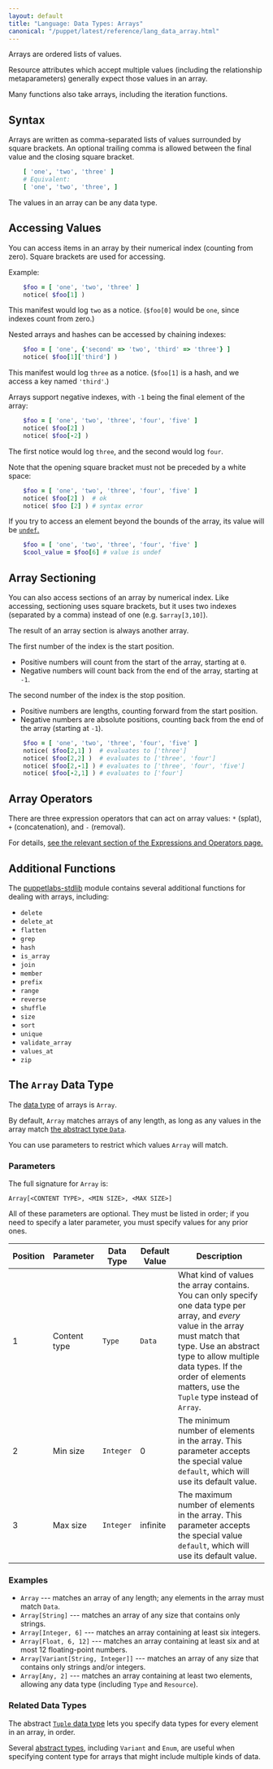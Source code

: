 ```yaml
---
layout: default
title: "Language: Data Types: Arrays"
canonical: "/puppet/latest/reference/lang_data_array.html"
---
```


[undef]: ./lang_data_undef.html
[stdlib]: http://forge.puppetlabs.com/puppetlabs/stdlib
[data type]: ./lang_data_type.html
[tuple]: ./lang_data_abstract.html#tuple
[data]: ./lang_data_abstract.html#data
[abstract types]: ./lang_data_abstract.html

Arrays are ordered lists of values.

Resource attributes which accept multiple values (including the relationship metaparameters) generally expect those values in an array.

Many functions also take arrays, including the iteration functions.

## Syntax

Arrays are written as comma-separated lists of values surrounded by square brackets. An optional trailing comma is allowed between the final value and the closing square bracket.

~~~ ruby
    [ 'one', 'two', 'three' ]
    # Equivalent:
    [ 'one', 'two', 'three', ]
~~~

The values in an array can be any data type.


## Accessing Values

You can access items in an array by their numerical index (counting from zero). Square brackets are used for accessing.

Example:

~~~ ruby
    $foo = [ 'one', 'two', 'three' ]
    notice( $foo[1] )
~~~

This manifest would log `two` as a notice. (`$foo[0]` would be `one`, since indexes count from zero.)

Nested arrays and hashes can be accessed by chaining indexes:

~~~ ruby
    $foo = [ 'one', {'second' => 'two', 'third' => 'three'} ]
    notice( $foo[1]['third'] )
~~~

This manifest would log `three` as a notice. (`$foo[1]` is a hash, and we access a key named `'third'`.)

Arrays support negative indexes, with `-1` being the final element of the array:

~~~ ruby
    $foo = [ 'one', 'two', 'three', 'four', 'five' ]
    notice( $foo[2] )
    notice( $foo[-2] )
~~~

The first notice would log `three`, and the second would log `four`.

Note that the opening square bracket must not be preceded by a white space:

~~~ ruby
    $foo = [ 'one', 'two', 'three', 'four', 'five' ]
    notice( $foo[2] )  # ok
    notice( $foo [2] ) # syntax error
~~~

If you try to access an element beyond the bounds of the array, its value will be [`undef`.][undef]

~~~ ruby
    $foo = [ 'one', 'two', 'three', 'four', 'five' ]
    $cool_value = $foo[6] # value is undef
~~~


## Array Sectioning

You can also access sections of an array by numerical index. Like accessing, sectioning uses square brackets, but it uses two indexes (separated by a comma) instead of one (e.g. `$array[3,10]`).

The result of an array section is always another array.

The first number of the index is the start position.

* Positive numbers will count from the start of the array, starting at `0`.
* Negative numbers will count back from the end of the array, starting at `-1`.

The second number of the index is the stop position.

* Positive numbers are lengths, counting forward from the start position.
* Negative numbers are absolute positions, counting back from the end of the array (starting at `-1`).

~~~ ruby
    $foo = [ 'one', 'two', 'three', 'four', 'five' ]
    notice( $foo[2,1] )  # evaluates to ['three']
    notice( $foo[2,2] )  # evaluates to ['three', 'four']
    notice( $foo[2,-1] ) # evaluates to ['three', 'four', 'five']
    notice( $foo[-2,1] ) # evaluates to ['four']
~~~

## Array Operators

There are three expression operators that can act on array values: `*` (splat), `+` (concatenation), and `-` (removal).

For details, [see the relevant section of the Expressions and Operators page.](./lang_expressions.html#array-operators)


## Additional Functions

The [puppetlabs-stdlib][stdlib] module contains several additional functions for dealing with arrays, including:

* `delete`
* `delete_at`
* `flatten`
* `grep`
* `hash`
* `is_array`
* `join`
* `member`
* `prefix`
* `range`
* `reverse`
* `shuffle`
* `size`
* `sort`
* `unique`
* `validate_array`
* `values_at`
* `zip`

## The `Array` Data Type

The [data type][] of arrays is `Array`.

By default, `Array` matches arrays of any length, as long as any values in the array match [the abstract type `Data`][data].

You can use parameters to restrict which values `Array` will match.

### Parameters

The full signature for `Array` is:

    Array[<CONTENT TYPE>, <MIN SIZE>, <MAX SIZE>]

All of these parameters are optional. They must be listed in order; if you need to specify a later parameter, you must specify values for any prior ones.

Position | Parameter        | Data Type | Default Value | Description
---------| -----------------|-----------|---------------|------------
1 | Content type | `Type`    | `Data`   | What kind of values the array contains. You can only specify one data type per array, and _every_ value in the array must match that type. Use an abstract type to allow multiple data types. If the order of elements matters, use the `Tuple` type instead of `Array`.
2 | Min size     | `Integer` | 0        | The minimum number of elements in the array. This parameter accepts the special value `default`, which will use its default value.
3 | Max size     | `Integer` | infinite | The maximum number of elements in the array. This parameter accepts the special value `default`, which will use its default value.


### Examples

* `Array` --- matches an array of any length; any elements in the array must match `Data`.
* `Array[String]` --- matches an array of any size that contains only strings.
* `Array[Integer, 6]` --- matches an array containing at least six integers.
* `Array[Float, 6, 12]` --- matches an array containing at least six and at most 12 floating-point numbers.
* `Array[Variant[String, Integer]]` --- matches an array of any size that contains only strings and/or integers.
* `Array[Any, 2]` --- matches an array containing at least two elements, allowing any data type (including `Type` and `Resource`).

### Related Data Types

The abstract [`Tuple` data type][tuple] lets you specify data types for every element in an array, in order.

Several [abstract types][], including `Variant` and `Enum`, are useful when specifying content type for arrays that might include multiple kinds of data.
